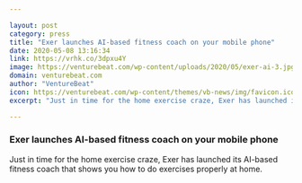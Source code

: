 ```yaml
---

layout: post
category: press
title: "Exer launches AI-based fitness coach on your mobile phone"
date: 2020-05-08 13:16:34
link: https://vrhk.co/3dpxu4Y
image: https://venturebeat.com/wp-content/uploads/2020/05/exer-ai-3.jpg?w=1200&strip=all
domain: venturebeat.com
author: "VentureBeat"
icon: https://venturebeat.com/wp-content/themes/vb-news/img/favicon.ico
excerpt: "Just in time for the home exercise craze, Exer has launched its AI-based fitness coach that shows you how to do exercises properly at home."

---
```


### Exer launches AI-based fitness coach on your mobile phone

Just in time for the home exercise craze, Exer has launched its AI-based fitness coach that shows you how to do exercises properly at home.
